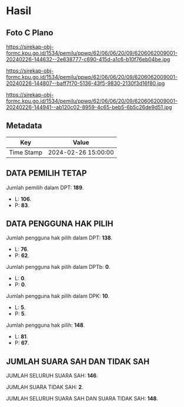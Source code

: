 # Hasil

## Foto C Plano

https://sirekap-obj-formc.kpu.go.id/1534/pemilu/ppwp/62/06/06/20/09/6206062009001-20240226-144632--2e638777-c690-415d-a1c6-b10f76eb04be.jpg

https://sirekap-obj-formc.kpu.go.id/1534/pemilu/ppwp/62/06/06/20/09/6206062009001-20240226-144807--baff7f70-5136-43f5-9830-2130f3d16f80.jpg

https://sirekap-obj-formc.kpu.go.id/1534/pemilu/ppwp/62/06/06/20/09/6206062009001-20240226-144941--ab120c02-8959-4c65-beb5-6b5c26de9d51.jpg


## Metadata

| Key        | Value               |
| ---------- | ------------------- |
| Time Stamp | 2024-02-26 15:00:00 |


## DATA PEMILIH TETAP

Jumlah pemilih dalam DPT: **189**.
 * L: **106**.
 * P: **83**.

## DATA PENGGUNA HAK PILIH

Jumlah pengguna hak pilih dalam DPT: **138**.
 * L: **76**.
 * P: **62**.

Jumlah pengguna hak pilih dalam DPTb: **0**.
 * L: **0**.
 * P: **0**.

Jumlah pengguna hak pilih dalam DPK: **10**.
 * L: **5**.
 * P: **5**.

Jumlah pengguna hak pilih: **148**.
 * L: **81**.
 * P: **67**.

## JUMLAH SUARA SAH DAN TIDAK SAH

JUMLAH SELURUH SUARA SAH: **146**.

JUMLAH SUARA TIDAK SAH: **2**.

JUMLAH SELURUH SUARA SAH DAN SUARA TIDAK SAH: **148**.


